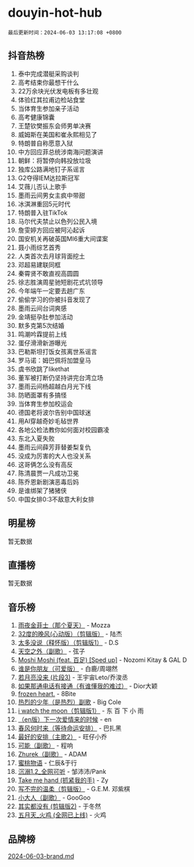 # douyin-hot-hub

`最后更新时间：2024-06-03 13:17:08 +0800`

## 抖音热榜

1. 泰中完成潜艇采购谈判
1. 高考结束你最想干什么
1. 22万余块光伏发电板有多壮观
1. 体验红其拉甫边检站食堂
1. 当体育生参加亲子活动
1. 高考健康锦囊
1. 王楚钦樊振东会师男单决赛
1. 威姆斯在美国和崔永熙相见了
1. 特朗普自称愿意入狱
1. 中方回应菲总统涉南海问题演讲
1. 朝鲜：将暂停向韩投放垃圾
1. 独库公路满地钉子系谣言
1. G2夺得IEM达拉斯冠军
1. 艾薇儿否认上歌手
1. 墨雨云间男女主疯中带甜
1. 冰淇淋重回5元时代
1. 特朗普入驻TikTok
1. 马尔代夫禁止以色列公民入境
1. 詹雯婷方回应被阿沁起诉
1. 国安机关再破英国MI6重大间谍案
1. 聂小雨综艺首秀
1. 人类首次去月球背面挖土
1. 邓超易建联同框
1. 秦霄贤不敢直视高圆圆
1. 徐志胜演周星驰短剧花式坑领导
1. 今年端午一定要去趟广东
1. 偷偷学习的你被抖音发现了
1. 墨雨云间台词爽感
1. 金靖挺孕肚参加活动
1. 默多克第5次结婚
1. 鸣潮吟霖提前上线
1. 蛋仔滑滑新游曝光
1. 巴勒斯坦打饭女孩离世系谣言
1. 罗马诺：姆巴佩将加盟皇马
1. 虞书欣跳了likethat
1. 董军被打断仍坚持讲完台湾立场
1. 墨雨云间杨超越白月光下线
1. 防晒面罩有多搞怪
1. 当体育生参加校运会
1. 德国老将波尔告别中国球迷
1. 用AI穿越奇妙毛毡世界
1. 各地公检法教你如何面对校园霸凌
1. 东北入夏失败
1. 墨雨云间薛芳菲替姜梨复仇
1. 没成为厉害的大人也没关系
1. 这哥俩怎么没有高反
1. 陈清晨贾一凡成功卫冕
1. 陈乔恩新剧演恶毒后妈
1. 是谁绑架了猪猪侠
1. 中国女排0:3不敌意大利女排

## 明星榜

暂无数据

## 直播榜

暂无数据

## 音乐榜

1. [雨夜金菲士（那个夏天）](https://sf3-cdn-tos.douyinstatic.com/obj/tos-cn-ve-2774/osPmPLDWQBBE2Z6bftCgYwkFaF4pEYEneXaZQs) - Mozza
1. [32度的晚风(心动版）（剪辑版）](https://sf5-hl-cdn-tos.douyinstatic.com/obj/tos-cn-ve-2774/owNyabsyWdzUulxhoJfK8IBXgp0UMQAHpvGh2B) - 陆杰
1. [太多没说（释怀版）（剪辑版1）](https://sf27-cdn-tos.douyinstatic.com/obj/tos-cn-ve-2774/oEbKIiDC0BA8CJOQHYA6aeCVYeHgckHdntZSDj) - D.S
1. [天空之外（副歌）](https://sf3-cdn-tos.douyinstatic.com/obj/tos-cn-ve-2774/oAYn0BTp8jS8iSyZSHMUWAikyvAWI1c7aiJTr) - 弦子
1. [Moshi Moshi (feat. 百足) [Sped up]](https://sf3-cdn-tos.douyinstatic.com/obj/tos-cn-ve-2774/ocCPFQcXJLeroaIdQLIGAoeeYM3OAUYGDguHXz) - Nozomi Kitay & GAL D
1. [谁是你朋友（可爱版）](https://sf27-cdn-tos.douyinstatic.com/obj/tos-cn-ve-2774/owKjggBwGZexYCjVAIeEFURf1LJTjMDaK6AzKN) - 白鹿/周翊然
1. [若月亮没来 (片段3)](https://sf5-hl-cdn-tos.douyinstatic.com/obj/tos-cn-ve-2774/okfyEUsGW1B1ovJi5JiN9IjvAT2lMwA054GoEB) - 王宇宙Leto/乔浚丞
1. [如果那通电话有接通（有谁懂我的难过）](https://sf5-hl-cdn-tos.douyinstatic.com/obj/tos-cn-ve-2774/ocJeJKhUhAJG8EYZiEFfGFAPkD3beMQ5mwDv1e) - Dior大颖
1. [frozen heart.](https://sf5-hl-cdn-tos.douyinstatic.com/obj/tos-cn-ve-2774/oIIWJfyjIACZA9zQMtnJ6hQQhFC4vhCupoRBsO) - 8Bite
1. [热烈的少年（是热烈）副歌](https://sf27-cdn-tos.douyinstatic.com/obj/tos-cn-ve-2774/owVNI0CLDAUMtSz6TEYvfFBFL4UDFFhLfgK8fa) - Big Cole
1. [i watch the moon（剪辑版1）](https://sf3-cdn-tos.douyinstatic.com/obj/tos-cn-ve-2774/o0I9mSChzHZANMJIEBfkCQzzg6N5WAcVtqft9P) - 东 百 下 小 雨
1. [（en版）下一次爱情来的时候](https://sf5-hl-cdn-tos.douyinstatic.com/obj/tos-cn-ve-2774/owZIscFWHUMFAbrAisiax4ioKVNAKH9jYvbBk) - en
1. [春风何时来（等待命运安排）](https://sf3-cdn-tos.douyinstatic.com/obj/tos-cn-ve-2774/oICBNbD3gelMfB4WgiD1KI2jQtXZE2FgHLwtsl) - 巴扎黑
1. [最好的安排（主歌2）](https://sf5-hl-cdn-tos.douyinstatic.com/obj/tos-cn-ve-2774/oMMZX1DuHpMwgoDztBmZswgQnbCeeANZxBHkFY) - 旺仔小乔
1. [可能（副歌）](https://sf3-cdn-tos.douyinstatic.com/obj/tos-cn-ve-2774/cde1731888894259b333569393c2fb51) - 程响
1. [Zhurek（副歌）](https://sf5-hl-cdn-tos.douyinstatic.com/obj/tos-cn-ve-2774/ooQm8FBZQDlf0btEYgVpCcSCQfrdJGBEKZYBGS) - ADAM
1. [蜜桃物语](https://sf5-hl-cdn-tos.douyinstatic.com/obj/tos-cn-ve-2774/oIhOSCZtIACtYU4XQkngiW9kCBfVD1Fz9IYeqL) - 仁辰&于行
1. [沉溺1.2_全网可听](https://sf6-cdn-tos.douyinstatic.com/obj/tos-cn-ve-2774/ok2QoiBqsWAX9McZmWiI9gAB0EzwD4Xj6yfmtH) - 邹沛沛/Pank
1. [Take me hand (抓紧我的手)](https://sf5-hl-cdn-tos.douyinstatic.com/obj/tos-cn-ve-2774/os8GB2fDQQmJZTmtomg0gHX5fBACiEgcFgEKYg) - Zy
1. [写不完的温柔（剪辑版）](https://sf5-hl-cdn-tos.douyinstatic.com/obj/tos-cn-ve-2774/oYBzzZQJ233GfwkemJJffAIWgeIYrjZfWhHTcG) - G.E.M. 邓紫棋
1. [小大人（副歌）](https://sf6-cdn-tos.douyinstatic.com/obj/tos-cn-ve-2774/oIhaDwehWhLFsVIG7QIICLLazDNGJAGg5geeb4) - GooGoo
1. [其实都没有 (剪辑版2)](https://sf5-hl-cdn-tos.douyinstatic.com/obj/tos-cn-ve-2774/oEBNQenHZtBhxYjGgUDQk0BCHTigQafgFlbQ7k) - 于冬然
1. [五月天_火鸡 (全网已上线)](https://sf3-cdn-tos.douyinstatic.com/obj/tos-cn-ve-2774/oEtOMSQZstjlJ4nfBEgeqN29IbWjkmDBrFtF2C) - 火鸡

## 品牌榜

[2024-06-03-brand.md](2024-06-03-brand.md)
